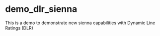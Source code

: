 # demo_dlr_sienna
This is a demo to demonstrate new sienna capabilities with Dynamic Line Ratings (DLR)
